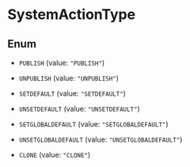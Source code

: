 
# SystemActionType

## Enum


* `PUBLISH` (value: `"PUBLISH"`)

* `UNPUBLISH` (value: `"UNPUBLISH"`)

* `SETDEFAULT` (value: `"SETDEFAULT"`)

* `UNSETDEFAULT` (value: `"UNSETDEFAULT"`)

* `SETGLOBALDEFAULT` (value: `"SETGLOBALDEFAULT"`)

* `UNSETGLOBALDEFAULT` (value: `"UNSETGLOBALDEFAULT"`)

* `CLONE` (value: `"CLONE"`)




